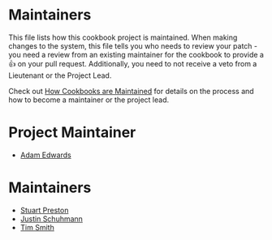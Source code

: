 <!-- This is a generated file. Please do not edit directly -->

# Maintainers

This file lists how this cookbook project is maintained. When making changes to the system, this file tells you who needs to review your patch - you need a review from an existing maintainer for the cookbook to provide a :+1: on your pull request. Additionally, you need to not receive a veto from a Lieutenant or the Project Lead.

Check out [How Cookbooks are Maintained](https://github.com/chef-cookbooks/community_cookbook_documentation/blob/master/CONTRIBUTING.MD) for details on the process and how to become a maintainer or the project lead.

# Project Maintainer
* [Adam Edwards](https://github.com/adamedx)

# Maintainers
* [Stuart Preston](https://github.com/stuartpreston)
* [Justin Schuhmann](https://github.com/EasyAsABC123)
* [Tim Smith](https://github.com/tas50)